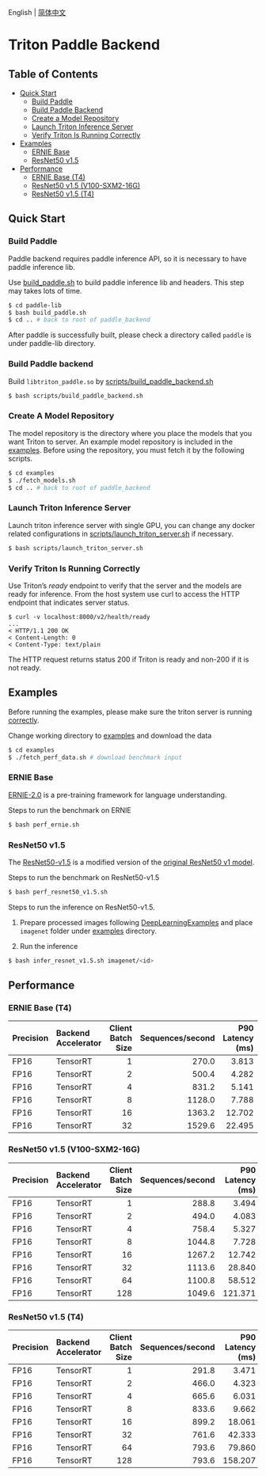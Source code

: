 <!--
# Copyright (c) 2021, NVIDIA CORPORATION. All rights reserved.
#
# Redistribution and use in source and binary forms, with or without
# modification, are permitted provided that the following conditions
# are met:
#  * Redistributions of source code must retain the above copyright
#    notice, this list of conditions and the following disclaimer.
#  * Redistributions in binary form must reproduce the above copyright
#    notice, this list of conditions and the following disclaimer in the
#    documentation and/or other materials provided with the distribution.
#  * Neither the name of NVIDIA CORPORATION nor the names of its
#    contributors may be used to endorse or promote products derived
#    from this software without specific prior written permission.
#
# THIS SOFTWARE IS PROVIDED BY THE COPYRIGHT HOLDERS ``AS IS'' AND ANY
# EXPRESS OR IMPLIED WARRANTIES, INCLUDING, BUT NOT LIMITED TO, THE
# IMPLIED WARRANTIES OF MERCHANTABILITY AND FITNESS FOR A PARTICULAR
# PURPOSE ARE DISCLAIMED.  IN NO EVENT SHALL THE COPYRIGHT OWNER OR
# CONTRIBUTORS BE LIABLE FOR ANY DIRECT, INDIRECT, INCIDENTAL, SPECIAL,
# EXEMPLARY, OR CONSEQUENTIAL DAMAGES (INCLUDING, BUT NOT LIMITED TO,
# PROCUREMENT OF SUBSTITUTE GOODS OR SERVICES; LOSS OF USE, DATA, OR
# PROFITS; OR BUSINESS INTERRUPTION) HOWEVER CAUSED AND ON ANY THEORY
# OF LIABILITY, WHETHER IN CONTRACT, STRICT LIABILITY, OR TORT
# (INCLUDING NEGLIGENCE OR OTHERWISE) ARISING IN ANY WAY OUT OF THE USE
# OF THIS SOFTWARE, EVEN IF ADVISED OF THE POSSIBILITY OF SUCH DAMAGE.
-->
English | [简体中文](README_ch.md)

# Triton Paddle Backend

## Table of Contents

- [Quick Start](#quick-start)
    - [Build Paddle](#build-paddle)
    - [Build Paddle Backend](#build-paddle-backend)
    - [Create a Model Repository](#create-a-model-repository)
    - [Launch Triton Inference Server](#launch-triton-inference-server)
    - [Verify Triton Is Running Correctly](#verify-triton-is-running-correctly)
- [Examples](#examples)
    - [ERNIE Base](#ernie-base)
    - [ResNet50 v1.5](#resnet50-v15)
- [Performance](#performance)
    - [ERNIE Base (T4)](#ernie-base-t4)
    - [ResNet50 v1.5 (V100-SXM2-16G)](#resnet50-v15-v100-sxm2-16g)
    - [ResNet50 v1.5 (T4)](#resnet50-v15-t4)

## Quick Start

### Build Paddle
Paddle backend requires paddle inference API, so it is necessary to have paddle inference lib.

Use [build_paddle.sh](paddle-lib/build_paddle.sh) to build paddle inference lib and headers. This step may takes lots of time.

```bash
$ cd paddle-lib
$ bash build_paddle.sh
$ cd .. # back to root of paddle_backend
```

After paddle is successfully built, please check a directory called ``paddle`` is under paddle-lib directory.

### Build Paddle backend
Build ``libtriton_paddle.so`` by [scripts/build_paddle_backend.sh](scripts/build_paddle_backend.sh)

```bash
$ bash scripts/build_paddle_backend.sh
```

### Create A Model Repository

The model repository is the directory where you
place the models that you want Triton to server. An example model
repository is included in the [examples](examples). Before using the repository,
you must fetch it by the following scripts.

```bash
$ cd examples
$ ./fetch_models.sh
$ cd .. # back to root of paddle_backend
```

### Launch Triton Inference Server

Launch triton inference server with single GPU, you can change any docker related configurations in [scripts/launch_triton_server.sh](scripts/launch_triton_server.sh) if necessary.

```bash
$ bash scripts/launch_triton_server.sh
```

### Verify Triton Is Running Correctly

Use Triton’s *ready* endpoint to verify that the server and the models
are ready for inference. From the host system use curl to access the
HTTP endpoint that indicates server status.

```
$ curl -v localhost:8000/v2/health/ready
...
< HTTP/1.1 200 OK
< Content-Length: 0
< Content-Type: text/plain
```

The HTTP request returns status 200 if Triton is ready and non-200 if
it is not ready.

## Examples

Before running the examples, please make sure the triton server is running [correctly](#verify-triton-is-running-correctly).

Change working directory to [examples](examples) and download the data
```bash
$ cd examples
$ ./fetch_perf_data.sh # download benchmark input
```

### ERNIE Base
[ERNIE-2.0](https://github.com/PaddlePaddle/ERNIE) is a pre-training framework for language understanding.

Steps to run the benchmark on ERNIE
```bash
$ bash perf_ernie.sh
```

### ResNet50 v1.5
The [ResNet50-v1.5](https://ngc.nvidia.com/catalog/resources/nvidia:resnet_50_v1_5_for_pytorch) is a modified version of the [original ResNet50 v1 model](https://arxiv.org/abs/1512.03385).

Steps to run the benchmark on ResNet50-v1.5
```bash
$ bash perf_resnet50_v1.5.sh
```

Steps to run the inference on ResNet50-v1.5.

1. Prepare processed images following [DeepLearningExamples](https://github.com/NVIDIA/DeepLearningExamples/tree/master/PyTorch/Classification/ConvNets/triton/resnet50#quick-start-guide) and place ``imagenet`` folder under [examples](examples) directory.

2. Run the inference

```bash
$ bash infer_resnet_v1.5.sh imagenet/<id>
```

## Performance

### ERNIE Base (T4)

| Precision   | Backend Accelerator  |   Client Batch Size |   Sequences/second |   P90 Latency (ms) |   P95 Latency (ms) |   P99 Latency (ms) |   Avg Latency (ms) |
|:------------|:---------------------|--------------------:|--------------------:|--------------:|--------------:|--------------:|--------------:|
| FP16        | TensorRT             |                   1 |               270.0 |         3.813 |         3.846 |         4.007 |         3.692 |
| FP16        | TensorRT             |                   2 |               500.4 |         4.282 |         4.332 |         4.709 |         3.980 |
| FP16        | TensorRT             |                   4 |               831.2 |         5.141 |         5.242 |         5.569 |         4.797 |
| FP16        | TensorRT             |                   8 |              1128.0 |         7.788 |         7.949 |         8.255 |         7.089 |
| FP16        | TensorRT             |                  16 |              1363.2 |        12.702 |        12.993 |        13.507 |        11.738 |
| FP16        | TensorRT             |                  32 |              1529.6 |        22.495 |        22.817 |        24.634 |        20.901 |

### ResNet50 v1.5 (V100-SXM2-16G)

| Precision   | Backend Accelerator  |   Client Batch Size |   Sequences/second |   P90 Latency (ms) |   P95 Latency (ms) |   P99 Latency (ms) |   Avg Latency (ms) |
|:------------|:---------------------|--------------------:|--------------------:|--------------:|--------------:|--------------:|--------------:|
| FP16        | TensorRT             |                   1 |               288.8 |         3.494 |         3.524 |         3.608 |         3.462 |
| FP16        | TensorRT             |                   2 |               494.0 |         4.083 |         4.110 |         4.208 |         4.047 |
| FP16        | TensorRT             |                   4 |               758.4 |         5.327 |         5.359 |         5.460 |         5.273 |
| FP16        | TensorRT             |                   8 |              1044.8 |         7.728 |         7.770 |         7.949 |         7.658 |
| FP16        | TensorRT             |                  16 |              1267.2 |        12.742 |        12.810 |        13.883 |        12.647 |
| FP16        | TensorRT             |                  32 |              1113.6 |        28.840 |        29.044 |        30.357 |        28.641 |
| FP16        | TensorRT             |                  64 |              1100.8 |        58.512 |        58.642 |        59.967 |        58.251 |
| FP16        | TensorRT             |                 128 |              1049.6 |       121.371 |       121.834 |       123.371 |       119.991 |

### ResNet50 v1.5 (T4)
| Precision   | Backend Accelerator  |   Client Batch Size |   Sequences/second |   P90 Latency (ms) |   P95 Latency (ms) |   P99 Latency (ms) |   Avg Latency (ms) |
|:------------|:---------------------|--------------------:|--------------------:|--------------:|--------------:|--------------:|--------------:|
| FP16        | TensorRT             |                   1 |               291.8 |         3.471 |         3.489 |         3.531 |         3.427 |
| FP16        | TensorRT             |                   2 |               466.0 |         4.323 |         4.336 |         4.382 |         4.288 |
| FP16        | TensorRT             |                   4 |               665.6 |         6.031 |         6.071 |         6.142 |         6.011 |
| FP16        | TensorRT             |                   8 |               833.6 |         9.662 |         9.684 |         9.767 |         9.609 |
| FP16        | TensorRT             |                  16 |               899.2 |        18.061 |        18.208 |        18.899 |        17.748 |
| FP16        | TensorRT             |                  32 |               761.6 |        42.333 |        43.456 |        44.167 |        41.740 |
| FP16        | TensorRT             |                  64 |               793.6 |        79.860 |        80.410 |        80.807 |        79.680 |
| FP16        | TensorRT             |                 128 |               793.6 |       158.207 |       158.278 |       158.643 |       157.543 |
